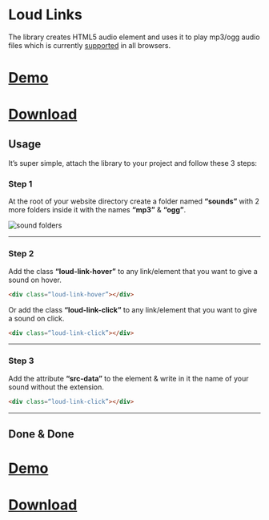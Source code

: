 # Loud Links
The library creates HTML5 audio element and uses it to play mp3/ogg audio files which is currently [supported](http://caniuse.com/#feat=audio) in all browsers.

# [Demo](http://loudlinks.rocks)
# [Download](https://mahdif.github.io/loud-links/loudlinks-1.0.min.js)

## Usage

It’s super simple, attach the library to your project and follow these 3 steps:

### Step 1

At the root of your website directory create a folder named **“sounds”** with 2 more folders inside it with the names **“mp3”** & **“ogg”**.

![sound folders](http://loudlinks.rocks/images/sound-folders.png)

------------------------

### Step 2

Add the class **“loud-link-hover”** to any link/element that you want to give a sound on hover.

```html
<div class=“loud-link-hover”></div>
```

Or add the class **“loud-link-click”** to any link/element that you want to give a sound on click.

```html
<div class=“loud-link-click”></div>
```
* * *

### Step 3

Add the attribute **“src-data”** to the element & write in it the name of your sound without the extension.

```html
<div class=“loud-link-click”></div>
```

------------------------


## Done & Done
# [Demo](http://loudlinks.rocks)
# [Download](https://mahdif.github.io/loud-links/loudlinks-1.0.min.js)
